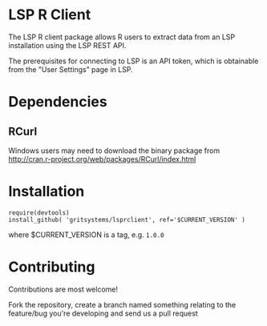 # LSP R Client

The LSP R client package allows R users to extract data from an LSP installation using the LSP REST API.

The prerequisites for connecting to LSP is an API token, which is obtainable from the "User Settings" page in LSP.


# Dependencies

## RCurl
Windows users may need to download the binary package from http://cran.r-project.org/web/packages/RCurl/index.html

# Installation

    require(devtools)
    install_github( 'gritsystems/lsprclient', ref='$CURRENT_VERSION' )

where $CURRENT_VERSION is a tag, e.g. `1.0.0`

# Contributing

Contributions are most welcome!

Fork the repository, create a branch named something relating to the feature/bug you're developing and send us a pull request



